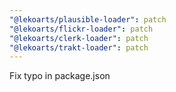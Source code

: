 ```yaml
---
"@lekoarts/plausible-loader": patch
"@lekoarts/flickr-loader": patch
"@lekoarts/clerk-loader": patch
"@lekoarts/trakt-loader": patch
---
```


Fix typo in package.json
